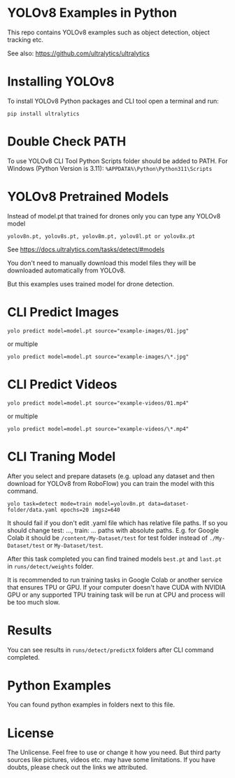 # YOLOv8 Examples in Python

This repo contains YOLOv8 examples such as object detection, object tracking etc.

See also: https://github.com/ultralytics/ultralytics

# Installing YOLOv8
To install YOLOv8 Python packages and CLI tool open a terminal and run:
```
pip install ultralytics
```

# Double Check PATH
To use YOLOv8 CLI Tool Python Scripts folder should be added to PATH.
For Windows (Python Version is 3.11): `%APPDATA%\Python\Python311\Scripts`

# YOLOv8 Pretrained Models

Instead of model.pt that trained for drones only you can type any YOLOv8 model
```
yolov8n.pt, yolov8s.pt, yolov8m.pt, yolov8l.pt or yolov8x.pt
```

See https://docs.ultralytics.com/tasks/detect/#models

You don't need to manually download this model files they will be downloaded automatically from YOLOv8.

But this examples uses trained model for drone detection.

# CLI Predict Images
```
yolo predict model=model.pt source="example-images/01.jpg"
```
or multiple
```
yolo predict model=model.pt source="example-images/\*.jpg"
```

# CLI Predict Videos
```
yolo predict model=model.pt source="example-videos/01.mp4"
```
or multiple
```
yolo predict model=model.pt source="example-videos/\*.mp4"
```

# CLI Traning Model
After you select and prepare datasets (e.g. upload any dataset and then download for YOLOv8 from RoboFlow)
you can train the model with this command.

```
yolo task=detect mode=train model=yolov8n.pt data=dataset-folder/data.yaml epochs=20 imgsz=640
```

It should fail if you don't edit .yaml file which has relative file paths. If so you should change
test: ..., train: ... paths with absolute paths. E.g. for Google Colab it should be `/content/My-Dataset/test`
for test folder instead of `./My-Dataset/test` or `My-Dataset/test`. 

After this task completed you can find trained models `best.pt` and `last.pt` in `runs/detect/weights` folder.

It is recommended to run training tasks in Google Colab or another service that ensures TPU or GPU. If your
computer doesn't have CUDA with NVIDIA GPU or any supported TPU training task will be run at CPU and process
will be too much slow.

# Results
You can see results in `runs/detect/predictX` folders after CLI command completed.

# Python Examples
You can found python examples in folders next to this file.

# License
The Unlicense. Feel free to use or change it how you need.
But third party sources like pictures, videos etc. may have some limitations.
If you have doubts, please check out the links we attributed.
